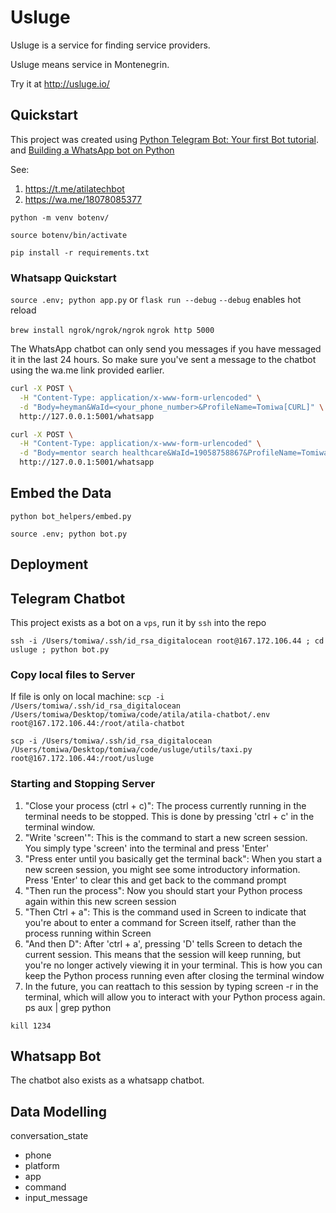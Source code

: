 # Usluge

Usluge is a service for finding service providers.

Usluge means service in Montenegrin.

Try it at http://usluge.io/

## Quickstart

This project was created using [Python Telegram Bot: Your first Bot tutorial](https://github.com/python-telegram-bot/python-telegram-bot/wiki/Extensions---Your-first-Bot).
and [Building a WhatsApp bot on Python](https://www.geeksforgeeks.org/building-whatsapp-bot-on-python/)

See:
1. https://t.me/atilatechbot
2. https://wa.me/18078085377

`python -m venv botenv/`

`source botenv/bin/activate`

`pip install -r requirements.txt`

### Whatsapp Quickstart

`source .env; python app.py` or `flask run --debug`
`--debug` enables hot reload

`brew install ngrok/ngrok/ngrok`
`ngrok http 5000`

The WhatsApp chatbot can only send you messages if you have messaged it in the last 24 hours.
So make sure you've sent a message to the chatbot using the wa.me link provided earlier.

```bash
curl -X POST \
  -H "Content-Type: application/x-www-form-urlencoded" \
  -d "Body=heyman&WaId=<your_phone_number>&ProfileName=Tomiwa[CURL]" \
  http://127.0.0.1:5001/whatsapp

```


```bash
curl -X POST \
  -H "Content-Type: application/x-www-form-urlencoded" \
  -d "Body=mentor search healthcare&WaId=19058758867&ProfileName=Tomiwa[CURL]" \
  http://127.0.0.1:5001/whatsapp
```

## Embed the Data
`python bot_helpers/embed.py`

`source .env; python bot.py`

## Deployment

## Telegram Chatbot

This project exists as a bot on a `vps`, run it by `ssh` into the repo

`ssh -i /Users/tomiwa/.ssh/id_rsa_digitalocean root@167.172.106.44 ; cd usluge ; python bot.py`

### Copy local files to Server

If file is only on local machine:
`scp -i /Users/tomiwa/.ssh/id_rsa_digitalocean /Users/tomiwa/Desktop/tomiwa/code/atila/atila-chatbot/.env root@167.172.106.44:/root/atila-chatbot`

`scp -i /Users/tomiwa/.ssh/id_rsa_digitalocean /Users/tomiwa/Desktop/tomiwa/code/usluge/utils/taxi.py root@167.172.106.44:/root/usluge`

### Starting and Stopping Server

1. "Close your process (ctrl + c)": The process currently running in the terminal needs to be stopped. This is done by pressing 'ctrl + c' in the terminal window.
2. "Write 'screen'": This is the command to start a new screen session. You simply type 'screen' into the terminal and press 'Enter'
3. "Press enter until you basically get the terminal back": When you start a new screen session, you might see some introductory information. Press 'Enter' to clear this and get back to the command prompt
4. "Then run the process": Now you should start your Python process again within this new screen session
5. "Then Ctrl + a": This is the command used in Screen to indicate that you're about to enter a command for Screen itself, rather than the process running within Screen
6. "And then D": After 'ctrl + a', pressing 'D' tells Screen to detach the current session. This means that the session will keep running, but you're no longer actively viewing it in your terminal. This is how you can keep the Python process running even after closing the terminal window
7. In the future, you can reattach to this session by typing screen -r in the terminal, which will allow you to interact with your Python process again.
ps aux | grep python

`kill 1234`

## Whatsapp Bot

The chatbot also exists as a whatsapp chatbot.

## Data Modelling

conversation_state
- phone
- platform
- app
- command
- input_message